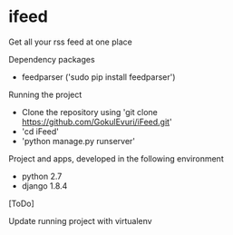 # ifeed
Get all your rss feed at one place



Dependency packages
   * feedparser ('sudo pip install feedparser')
 
  
Running the project
   * Clone the repository using 'git clone https://github.com/GokulEvuri/iFeed.git'
   * 'cd iFeed'
   * 'python manage.py runserver'


Project and apps, developed in the following environment
   * python 2.7
   * django 1.8.4

[ToDo]

Update running project with virtualenv